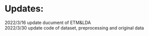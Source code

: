 # Updates:
2022/3/16 update ducument of ETM&LDA  
2022/3/30 update code of dataset, preprocessing and original data
